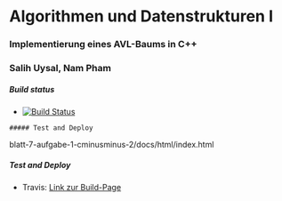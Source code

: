 ﻿# Algorithmen und Datenstrukturen I
 ### Implementierung eines AVL-Baums in C++
 ### Salih Uysal, Nam Pham
  ##### Build status
  *  [![Build Status](https://travis-ci.org/ob-algdati-ws17/blatt-7-aufgabe-1-goteam.svg?branch=master)](https://travis-ci.org/ob-algdati-ws17/blatt-7-aufgabe-1-goteam)
  
    ##### Test and Deploy
  blatt-7-aufgabe-1-cminusminus-2/docs/html/index.html

  ##### Test and Deploy
 * Travis: 
[Link zur Build-Page](https://travis-ci.org/ob-algdati-ws17/blatt-7-aufgabe-1-cminusminus-2)
 
